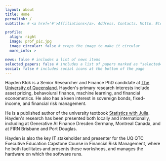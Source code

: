 ```yaml
---
layout: about
title: Home
permalink: /
subtitle: # <a href='#'>Affiliations</a>. Address. Contacts. Motto. Etc.

profile:
  align: right
  image: prof_pic.jpg
  image_circular: false # crops the image to make it circular
  more_info: > 

news: false # includes a list of news items
selected_papers: false # includes a list of papers marked as "selected={true}"
social: false # includes social icons at the bottom of the page
---
```


Hayden Klok is a Senior Researcher and Finance PhD candidate at [The University of Queensland](https://www.uq.edu.au/). Hayden's primary research interests include asset pricing, behavoiural finance, machine learning, and financial econometrics. He also has a keen interest in sovereign bonds, fixed-income, and financial risk management. 

He is a published author of the university textbook [Statistics with Juila](https://statisticswithjulia.org/). Hayden's research has been presented both locally and internationally, including at Generative AI Finance Dresden Germany, Montreal Canada, and at FIRN Brisbane and Port Douglas.

Hayden is also the key IT stakeholder and presenter for the UQ QTC Executive Education Capstone Course in Financial Risk Management, where he both facilitates and presents these workshops, and manages the hardware on which the software runs.

<!-- You can put a picture in, too. The code is already in, just name your picture `prof_pic.jpg` and put it in the `img/` folder.

Put your address / P.O. box / other info right below your picture. You can also disable any of these elements by editing `profile` property of the YAML header of your `_pages/about.md`. Edit `_bibliography/papers.bib` and Jekyll will render your [publications page](/al-folio/publications/) automatically. 

Link to your social media connections, too. This theme is set up to use [Font Awesome icons](https://fontawesome.com/) and [Academicons](https://jpswalsh.github.io/academicons/), like the ones below. Add your Facebook, Twitter, LinkedIn, Google Scholar, or just disable all of them.
-->
